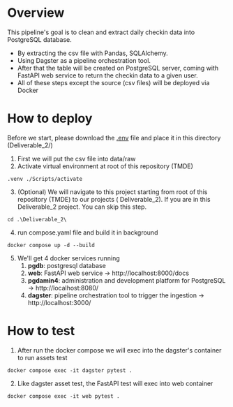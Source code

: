 # Overview

This pipeline's goal is to clean and extract daily checkin data into PostgreSQL database.

- By extracting the csv file with Pandas, SQLAlchemy.
- Using Dagster as a pipeline orchestration tool.
- After that the table will be created on PostgreSQL server, coming with FastAPI web service to return the checkin data
  to a given user.
- All of these steps except the source (csv files) will be deployed via Docker

# How to deploy
Before we start, please download the [.env](https://drive.google.com/file/d/1CyU7EvLCwjMfdnmEH7BSgjT_cgdVs-jR/view?usp=sharing) file and place it in this directory (Deliverable_2/)

1. First we will put the csv file into data/raw
2. Activate virtual environment at root of this repository (TMDE)

```commandline
.venv ./Scripts/activate
```

3. (Optional) We will navigate to this project starting from root of this repository (TMDE) to our projects (
   Deliverable_2). If you are in this Deliverable_2 project. You can skip this step.

```commandline
cd .\Deliverable_2\
```

4. run compose.yaml file and build it in background

```commandline
docker compose up -d --build
```

5. We'll get 4 docker services running
    1. **pgdb**: postgresql database
    2. **web**: FastAPI web service -> http://localhost:8000/docs
    3. **pgdamin4**: administration and development platform for PostgreSQL -> http://localhost:8080/
    4. **dagster**: pipeline orchestration tool to trigger the ingestion -> http://localhost:3000/

# How to test

1. After run the docker compose we will exec into the dagster's container to run assets test

```commandline
docker compose exec -it dagster pytest .
```

2. Like dagster asset test, the FastAPI test will exec into web container
```commandline
docker compose exec -it web pytest .
```
